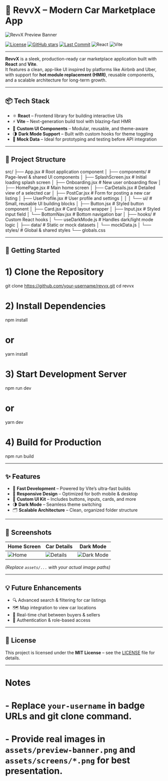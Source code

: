# 🚗 RevvX – Modern Car Marketplace App

![RevvX Preview Banner](assets/preview-banner.png) <!-- Replace with your actual banner image path -->

[![License](https://img.shields.io/github/license/your-username/revvx)](LICENSE)
[![GitHub stars](https://img.shields.io/github/stars/your-username/revvx?style=social)](https://github.com/your-username/revvx/stargazers)
[![Last Commit](https://img.shields.io/github/last-commit/your-username/revvx)](https://github.com/your-username/revvx/commits/main)
![React](https://img.shields.io/badge/React-18-61dafb?logo=react&logoColor=white)
![Vite](https://img.shields.io/badge/Vite-4-646cff?logo=vite&logoColor=white)

---

**RevvX** is a sleek, production-ready car marketplace application built with **React** and **Vite**.  
It features a clean, app-like UI inspired by platforms like Airbnb and Uber, with support for **hot module replacement (HMR)**, reusable components, and a scalable architecture for long-term growth.

---

## 📦 Tech Stack

- ⚛ **React** – Frontend library for building interactive UIs
- ⚡ **Vite** – Next-generation build tool with blazing-fast HMR
- 🎨 **Custom UI Components** – Modular, reusable, and theme-aware
- 🌗 **Dark Mode Support** – Built with custom hooks for theme toggling
- 📄 **Mock Data** – Ideal for prototyping and testing before API integration

---

## 📂 Project Structure

src/
├── App.jsx                 # Root application component
│
├── components/             # Page-level & shared UI components
│   ├── SplashScreen.jsx    # Initial loading splash screen
│   ├── Onboarding.jsx      # New user onboarding flow
│   ├── HomePage.jsx        # Main home screen
│   ├── CarDetails.jsx      # Detailed view of a selected car
│   ├── PostCar.jsx         # Form for posting a new car listing
│   ├── UserProfile.jsx     # User profile and settings
│   │
│   └── ui/                 # Small, reusable UI building blocks
│       ├── Button.jsx      # Styled button component
│       ├── Card.jsx        # Card layout wrapper
│       ├── Input.jsx       # Styled input field
│       └── BottomNav.jsx   # Bottom navigation bar
│
├── hooks/                  # Custom React hooks
│   └── useDarkMode.js      # Handles dark/light mode logic
│
├── data/                   # Static or mock datasets
│   └── mockData.js
│
└── styles/                 # Global & shared styles
    └── globals.css

---

## 🚀 Getting Started

# 1) Clone the Repository
git clone https://github.com/your-username/revvx.git
cd revvx

# 2) Install Dependencies
npm install
# or
yarn install

# 3) Start Development Server
npm run dev
# or
yarn dev

# 4) Build for Production
npm run build

---

## ✨ Features

- 🚀 **Fast Development** – Powered by Vite’s ultra-fast builds
- 📱 **Responsive Design** – Optimized for both mobile & desktop
- 🎨 **Custom UI Kit** – Includes buttons, inputs, cards, and more
- 🌗 **Dark Mode** – Seamless theme switching
- 🗂 **Scalable Architecture** – Clean, organized folder structure

---

## 📸 Screenshots

| Home Screen | Car Details | Dark Mode |
|-------------|-------------|-----------|
| ![Home](assets/screens/home.png) | ![Details](assets/screens/details.png) | ![Dark Mode](assets/screens/dark.png) |

*(Replace `assets/...` with your actual image paths)*

---

## 💡 Future Enhancements

- 🔍 Advanced search & filtering for car listings
- 🗺 Map integration to view car locations
- 💬 Real-time chat between buyers & sellers
- 🔐 Authentication & role-based access

---

## 📜 License

This project is licensed under the **MIT License** – see the [LICENSE](LICENSE) file for details.

---

# Notes
# - Replace `your-username` in badge URLs and git clone command.
# - Provide real images in `assets/preview-banner.png` and `assets/screens/*.png` for best presentation.
